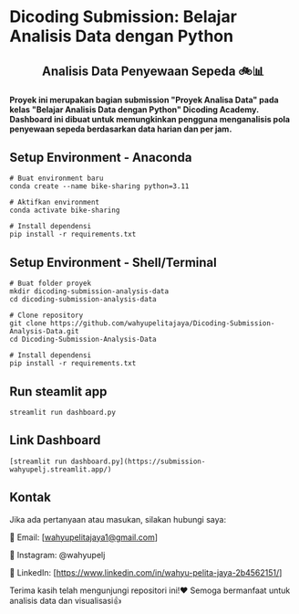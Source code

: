 # Dicoding Submission: Belajar Analisis Data dengan Python
## <p align="center">Analisis Data Penyewaan Sepeda 🚲📊</div>   
**Proyek ini merupakan bagian submission "Proyek Analisa Data" pada kelas "Belajar Analisis Data dengan Python" Dicoding Academy. Dashboard ini dibuat untuk memungkinkan pengguna menganalisis pola penyewaan sepeda berdasarkan data harian dan per jam.**

## Setup Environment - Anaconda
```
# Buat environment baru
conda create --name bike-sharing python=3.11

# Aktifkan environment
conda activate bike-sharing

# Install dependensi
pip install -r requirements.txt
```

## Setup Environment - Shell/Terminal
```
# Buat folder proyek
mkdir dicoding-submission-analysis-data
cd dicoding-submission-analysis-data

# Clone repository
git clone https://github.com/wahyupelitajaya/Dicoding-Submission-Analysis-Data.git
cd Dicoding-Submission-Analysis-Data

# Install dependensi
pip install -r requirements.txt
```

## Run steamlit app
```
streamlit run dashboard.py
```

## Link Dashboard
```
[streamlit run dashboard.py](https://submission-wahyupelj.streamlit.app/)
```

## Kontak
Jika ada pertanyaan atau masukan, silakan hubungi saya:

📧 Email: [wahyupelitajaya1@gmail.com]

🔗 Instagram: @wahyupelj

🔗 LinkedIn: [https://www.linkedin.com/in/wahyu-pelita-jaya-2b4562151/]

Terima kasih telah mengunjungi repositori ini!❤️ Semoga bermanfaat untuk analisis data dan visualisasi👍

